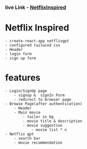 ### live Link - [NetflixInspired](https://netfliixinspired.netlify.app/)
# Netflix Inspired

    - create-react-app netflixgpt
    - configured tailwind css
    - Header
    - login form
    - sign up form

# features

    - Login/SignUp page
        - signup &  signIn Form
        - redirect to browser page
    - Browse Page(after authentication)
        - Header
        - Main movie
            - tailor in bg
            - movie title & description
            - movie suggestion
                - movie list * n
    - Netflix gpt
        - search bar
        - movie recommendation
